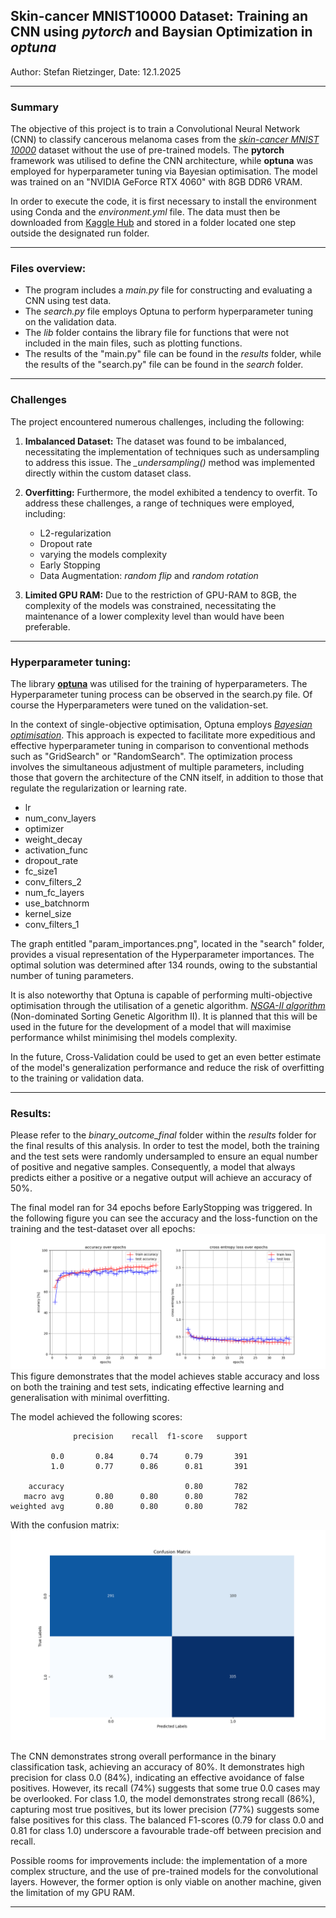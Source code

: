 Skin-cancer MNIST10000 Dataset: Training an CNN using *pytorch* and Baysian Optimization in *optuna*
---

Author: Stefan Rietzinger, Date: 12.1.2025

---
### Summary
The objective of this project is to train a Convolutional Neural Network (CNN) to classify cancerous melanoma cases from the [*skin-cancer MNIST 10000*](https://www.kaggle.com/datasets/kmader/skin-cancer-mnist-ham10000) dataset without the use of pre-trained models. The **pytorch** framework was utilised to define the CNN architecture, while **optuna** was employed for hyperparameter tuning via Bayesian optimisation. The model was trained on an "NVIDIA GeForce RTX 4060" with 8GB DDR6 VRAM. 

In order to execute the code, it is first necessary to install the environment using Conda and the *environment.yml* file. The data must then be downloaded from [Kaggle Hub](https://www.kaggle.com/datasets/kmader/skin-cancer-mnist-ham10000) and stored in a folder located one step outside the designated run folder.

--- 
### Files overview:
- The program includes a *main.py* file for constructing and evaluating a CNN using test data.
- The *search.py* file employs Optuna to perform hyperparameter tuning on the validation data. 
- The *lib* folder contains the library file for functions that were not included in the main files, such as plotting functions.
- The results of the "main.py" file can be found in the *results* folder, while the results of the "search.py" file can be found in the *search* folder.
---
### Challenges
The project encountered numerous challenges, including the following:
1. **Imbalanced Dataset:** The dataset was found to be imbalanced, necessitating the implementation of techniques such as undersampling to address this issue. The *_undersampling()* method was implemented directly within the custom dataset class.

2. **Overfitting:** Furthermore, the model exhibited a tendency to overfit. To address these challenges, a range of techniques were employed, including:
    - L2-regularization
    - Dropout rate
    - varying the models complexity
    - Early Stopping
    - Data Augmentation: *random flip* and *random rotation*

3. **Limited GPU RAM:** 
Due to the restriction of GPU-RAM to 8GB, the complexity of the models was constrained, necessitating the maintenance of a lower complexity level than would have been preferable.

---
### Hyperparameter tuning: 
The library [**optuna**](https://optuna.org/) was utilised for the training of hyperparameters. The Hyperparameter tuning process can be observed in the search.py file. Of course the Hyperparameters were tuned on the validation-set.

In the context of single-objective optimisation, Optuna employs [*Bayesian optimisation*](https://en.wikipedia.org/wiki/Bayesian_optimization). This approach is expected to facilitate more expeditious and effective hyperparameter tuning in comparison to conventional methods such as "GridSearch" or "RandomSearch". The optimization process involves the simultaneous adjustment of multiple parameters, including those that govern the architecture of the CNN itself, in addition to those that regulate the regularization or learning rate.
- lr
- num_conv_layers
- optimizer
- weight_decay
- activation_func
- dropout_rate
- fc_size1
- conv_filters_2
- num_fc_layers
- use_batchnorm
- kernel_size
- conv_filters_1

The graph entitled "param_importances.png", located in the "search" folder, provides a visual representation of the Hyperparameter importances. The optimal solution was determined after 134 rounds, owing to the substantial number of tuning parameters.

It is also noteworthy that Optuna is capable of performing multi-objective optimisation through the utilisation of a genetic algorithm. [*NSGA-II algorithm*](https://pymoo.org/algorithms/moo/nsga2.html) (Non-dominated Sorting Genetic Algorithm II). It is planned that this will be used in the future for the development of a model that will maximise performance whilst minimising thel models complexity.

In the future, Cross-Validation could be used to get an even better estimate of the model's generalization performance and reduce the risk of overfitting to the training or validation data.

---
### Results:
Please refer to the *binary_outcome_final* folder within the *results* folder for the final results of this analysis. 
In order to test the model, both the training and the test sets were randomly undersampled to ensure an equal number of positive and negative samples. Consequently, a model that always predicts either a positive or a negative output will achieve an accuracy of 50%.

The final model ran for 34 epochs before EarlyStopping was triggered. In the following figure you can see the accuracy and the loss-function on the training and the test-dataset over all epochs:
![](results/binary_outcome_final/accuracy_over_epochs.png)
This figure demonstrates that the model achieves stable accuracy and loss on both the training and test sets, indicating effective learning and generalisation with minimal overfitting.

The model achieved the following scores:
```text
              precision    recall  f1-score   support

         0.0       0.84      0.74      0.79       391
         1.0       0.77      0.86      0.81       391

    accuracy                           0.80       782
   macro avg       0.80      0.80      0.80       782
weighted avg       0.80      0.80      0.80       782
```
With the confusion matrix:
![](results/binary_outcome_final/confusion_matrix.png)

The CNN demonstrates strong overall performance in the binary classification task, achieving an accuracy of 80%. It demonstrates high precision for class 0.0 (84%), indicating an effective avoidance of false positives. However, its recall (74%) suggests that some true 0.0 cases may be overlooked. For class 1.0, the model demonstrates strong recall (86%), capturing most true positives, but its lower precision (77%) suggests some false positives for this class. The balanced F1-scores (0.79 for class 0.0 and 0.81 for class 1.0) underscore a favourable trade-off between precision and recall.

Possible rooms for improvements include: the implementation of a more complex structure, and the use of pre-trained models for the convolutional layers. However, the former option is only viable on another machine, given the limitation of my GPU RAM. 

---
